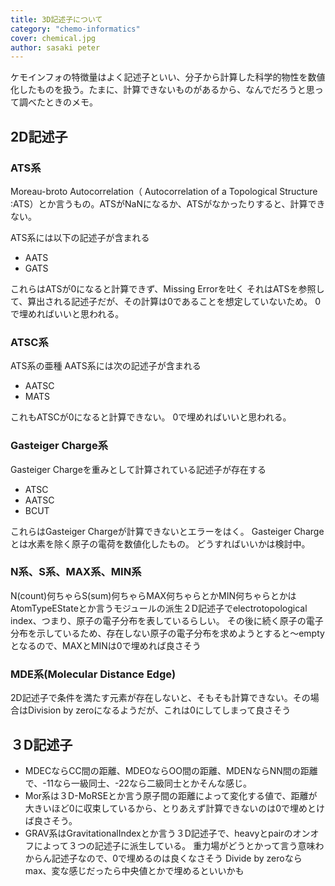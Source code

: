 ```yaml
---
title: 3D記述子について
category: "chemo-informatics"
cover: chemical.jpg
author: sasaki peter
---
```


ケモインフォの特徴量はよく記述子といい、分子から計算した科学的物性を数値化したものを扱う。たまに、計算できないものがあるから、なんでだろうと思って調べたときのメモ。

## 2D記述子

### ATS系

Moreau-broto Autocorrelation（ Autocorrelation of a Topological Structure :ATS）とか言うもの。ATSがNaNになるか、ATSがなかったりすると、計算できない。

ATS系には以下の記述子が含まれる

* AATS
* GATS

これらはATSが0になると計算できず、Missing Errorを吐く
それはATSを参照して、算出される記述子だが、その計算は0であることを想定していないため。
0で埋めればいいと思われる。

### ATSC系

ATS系の亜種
AATS系には次の記述子が含まれる

* AATSC
* MATS

これもATSCが0になると計算できない。
0で埋めればいいと思われる。

### Gasteiger Charge系

Gasteiger Chargeを重みとして計算されている記述子が存在する

* ATSC
* AATSC
* BCUT

これらはGasteiger Chargeが計算できないとエラーをはく。
Gasteiger Chargeとは水素を除く原子の電荷を数値化したもの。
どうすればいいかは検討中。

### N系、S系、MAX系、MIN系

N(count)何ちゃらS(sum)何ちゃらMAX何ちゃらとかMIN何ちゃらとかはAtomTypeEStateとか言うモジュールの派生２D記述子でelectrotopological index、つまり、原子の電子分布を表しているらしい。
その後に続く原子の電子分布を示しているため、存在しない原子の電子分布を求めようとすると〜emptyとなるので、MAXとMINは0で埋めれば良さそう

### MDE系(Molecular Distance Edge)

2D記述子で条件を満たす元素が存在しないと、そもそも計算できない。その場合はDivision by zeroになるようだが、これは0にしてしまって良さそう

## ３D記述子

- MDECならCC間の距離、MDEOならOO間の距離、MDENならNN間の距離で、-11なら一級同士、-22なら二級同士とかそんな感じ。
- Mor系は３D-MoRSEとか言う原子間の距離によって変化する値で、距離が大きいほど0に収束しているから、とりあえず計算できないのは0で埋めとけば良さそう。
- GRAV系はGravitationalIndexとか言う３D記述子で、heavyとpairのオンオフによって３つの記述子に派生している。
  重力場がどうとかって言う意味わからん記述子なので、0で埋めるのは良くなさそう
  Divide by zeroならmax、変な感じだったら中央値とかで埋めるといいかも
